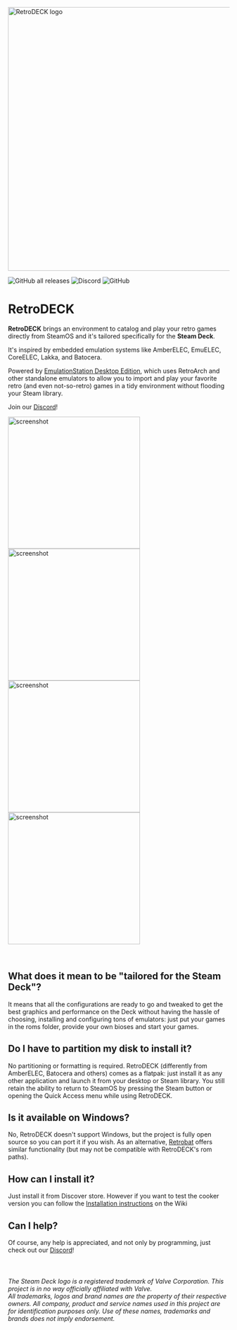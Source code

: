 <p float="center">
    <img src="https://github.com/XargonWan/RetroDECK/blob/main/res/logo.png?raw=true" alt="RetroDECK logo" width="600"/>
</p>

![GitHub all releases](https://img.shields.io/github/downloads/XargonWan/RetroDECK/total?label=downloads)
![Discord](https://img.shields.io/discord/951662718102962256?label=discord)
![GitHub](https://img.shields.io/github/license/XargonWan/RetroDECK)

# RetroDECK

**RetroDECK** brings an environment to catalog and play your retro games directly from SteamOS and it's tailored specifically for the **Steam Deck**.

It's inspired by embedded emulation systems like AmberELEC, EmuELEC, CoreELEC, Lakka, and Batocera.

Powered by [EmulationStation Desktop Edition](https://es-de.org), which uses RetroArch and other standalone emulators to allow you to import and play your favorite retro (and even not-so-retro) games in a tidy environment without flooding your Steam library.

Join our [Discord](https://discord.gg/Dz3szYsP8g)!
<p float="center">
<img src="https://github.com/XargonWan/RetroDECK/blob/main/res/screenshots/screen05.png?raw=true" alt="screenshot" width="300"/>
<img src="https://github.com/XargonWan/RetroDECK/blob/main/res/screenshots/screen04.png?raw=true" alt="screenshot" width="300"/><br/>
<img src="https://github.com/XargonWan/RetroDECK/blob/main/res/screenshots/screen01.png?raw=true" alt="screenshot" width="300"/>
<img src="https://github.com/XargonWan/RetroDECK/blob/main/res/screenshots/screen02.png?raw=true" alt="screenshot" width="300"/>
</p>
<br/>

## What does it mean to be "tailored for the Steam Deck"?
It means that all the configurations are ready to go and tweaked to get the best graphics and performance on the Deck without having the hassle of choosing, installing and configuring tons of emulators: just put your games in the roms folder, provide your own bioses and start your games.

## Do I have to partition my disk to install it?
No partitioning or formatting is required. RetroDECK (differently from AmberELEC, Batocera and others) comes as a flatpak: just install it as any other application and launch it from your desktop or Steam library. You still retain the ability to return to SteamOS by pressing the Steam button or opening the Quick Access menu while using RetroDECK.

## Is it available on Windows?
No, RetroDECK doesn't support Windows, but the project is fully open source so you can port it if you wish. As an alternative, [Retrobat](http://www.retrobat.ovh/) offers similar functionality (but may not be compatible with RetroDECK's rom paths).

## How can I install it?
Just install it from Discover store.
However if you want to test the cooker version you can follow the [Installation instructions](https://github.com/XargonWan/RetroDECK/wiki#installation-instructions) on the Wiki

## Can I help?
Of course, any help is appreciated, and not only by programming, just check out our [Discord](https://discord.gg/Dz3szYsP8g)!
<br/><br/><br/>


###### *The Steam Deck logo is a registered trademark of Valve Corporation. This project is in no way officially affiliated with Valve.<br/>All trademarks, logos and brand names are the property of their respective owners. All company, product and service names used in this project are for identification purposes only. Use of these names, trademarks and brands does not imply endorsement.*
